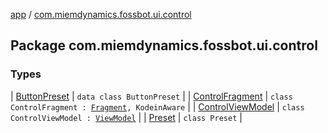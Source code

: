 [app](../index.md) / [com.miemdynamics.fossbot.ui.control](./index.md)

## Package com.miemdynamics.fossbot.ui.control

### Types

| [ButtonPreset](-button-preset/index.md) | `data class ButtonPreset` |
| [ControlFragment](-control-fragment/index.md) | `class ControlFragment : `[`Fragment`](https://developer.android.com/reference/androidx/fragment/app/Fragment.html)`, KodeinAware` |
| [ControlViewModel](-control-view-model/index.md) | `class ControlViewModel : `[`ViewModel`](https://developer.android.com/reference/androidx/lifecycle/ViewModel.html) |
| [Preset](-preset/index.md) | `class Preset` |

